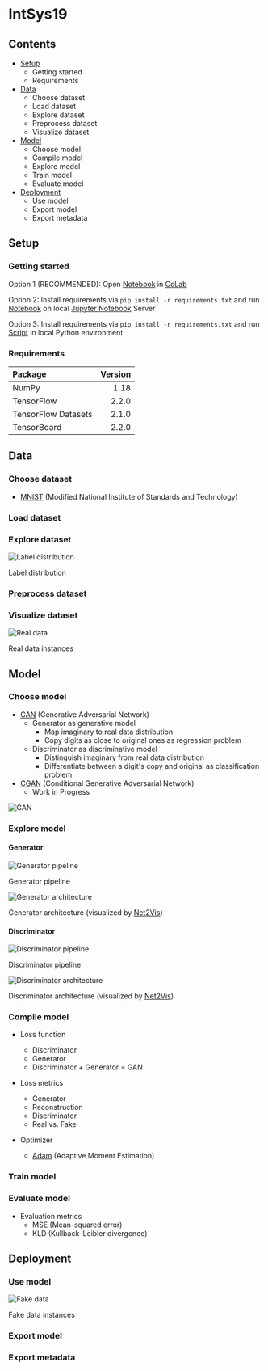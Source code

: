 # IntSys19

## Contents

* [Setup](https://github.com/MScharnberg/IntSys19/tree/documentation#setup)
  * Getting started
  * Requirements
* [Data](https://github.com/MScharnberg/IntSys19/tree/documentation#data)
  * Choose dataset 
  * Load dataset
  * Explore dataset
  * Preprocess dataset
  * Visualize dataset
* [Model](https://github.com/MScharnberg/IntSys19/tree/documentation#model)
  * Choose model 
  * Compile model
  * Explore model
  * Train model
  * Evaluate model
* [Deployment](https://github.com/MScharnberg/IntSys19/tree/documentation#deployment)
  * Use model
  * Export model
  * Export metadata

## Setup

### Getting started

Option 1 (RECOMMENDED): Open [Notebook](./Notebook.ipynb) in [CoLab](https://colab.research.google.com/)

Option 2: Install requirements via `pip install -r requirements.txt` and run [Notebook](./Notebook.ipynb) on local [Jupyter Notebook](https://jupyter.org/) Server

Option 3: Install requirements via `pip install -r requirements.txt` and run [Script](./script.py) in local Python environment 

### Requirements

| Package             | Version |
|:--------------------|--------:|
| NumPy               | 1.18    |
| TensorFlow          | 2.2.0   |
| TensorFlow Datasets | 2.1.0   |
| TensorBoard         | 2.2.0   |

## Data

### Choose dataset 

* [MNIST](http://yann.lecun.com/exdb/mnist/) (Modified National Institute of Standards and Technology)

### Load dataset

### Explore dataset

![Label distribution](./img/label.png)

Label distribution

### Preprocess dataset

### Visualize dataset

![Real data](./img/real.png)

Real data instances

## Model

### Choose model 

* [GAN](https://arxiv.org/abs/1406.2661) (Generative Adversarial Network)
  * Generator as generative model
    * Map imaginary to real data distribution
    * Copy digits as close to original ones as regression problem
  * Discriminator as discriminative model
    * Distinguish imaginary from real data distribution
    * Differentiate between a digit's copy and original as classification problem
* [CGAN]() (Conditional Generative Adversarial Network)
  * Work in Progress

![GAN](./img/gan.png)

### Explore model

#### Generator

![Generator pipeline](./img/generator_pipeline.png)

Generator pipeline

![Generator architecture](./img/generator_grouped.svg)

Generator architecture (visualized by [Net2Vis](https://arxiv.org/abs/1902.04394))

#### Discriminator

![Discriminator pipeline](./img/discriminator_pipeline.png)

Discriminator pipeline

![Discriminator architecture](./img/discriminator_grouped.svg)

Discriminator architecture (visualized by [Net2Vis](https://arxiv.org/abs/1902.04394))

### Compile model

* Loss function
  * Discriminator
  * Generator
  * Discriminator + Generator = GAN

* Loss metrics
  * Generator
  * Reconstruction
  * Discriminator
  * Real vs. Fake
  
* Optimizer
  * [Adam](https://arxiv.org/abs/1412.6980) (Adaptive Moment Estimation)

### Train model

### Evaluate model

* Evaluation metrics
  * MSE (Mean-squared error)
  * KLD (Kullback–Leibler divergence)

## Deployment 

### Use model

![Fake data](./img/fake.png)

Fake data instances

### Export model

### Export metadata

